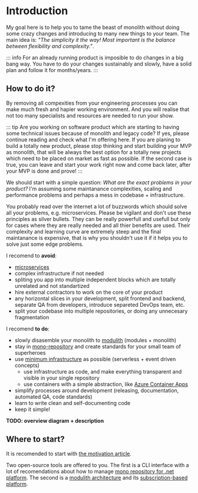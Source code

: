 # Introduction

My goal here is to help you to tame the beast of monolith without doing some crazy changes and introducing to many new things to your team. The main idea is: *"The simplicity it the way! Most important is the balance between flexibility and complexity."*.

::: info
For an already running product is imposible to do changes in a big bang way. You have to do your changes sustainably and slowly, have a solid plan and follow it for months/years.
:::

## How to do it?

By removing all compexities from your engineering processes you can make much fresh and hapier working environment. And you will realise that not too many specialists and resources are needed to run your show.

::: tip
Are you working on software product which are starting to having some technical issues because of monolith and legacy code? If yes, please continue reading and check what I'm offering here. If you are planing to build a totally new product, please stop thinking and start building your MVP as monolith, that will be always the best option for a totally new projects which need to be placed on market as fast as possible. If the second case is true, you can leave and start your work right now and come back later, after your MVP is done and prove!
:::

We should start with a simple question: *What are the exact problems in your product?* I'm assuming some maintanance complexities, scaling and performance problems and perhaps a mess in codebase + infrastructure.

You probably read over the internet a lot of buzzwords which should solve all your problems, e.g. microservices. Please be vigilant and don't use these principles as silver bullets. They can be really powerfull and usefull but only for cases where they are really needed and all thier benefits are used. Their complexity and learning curve are extremely steep and the final maintanance is expensive, that is why you shouldn't use it if it helps you to solve just some edge problems.

I recomend to **avoid**:

- [microservices](/architecture/no-microservices)
- complex infrastructure if not needed
- spliting you app into multiple independent blocks which are totally unrelated and not standartized
- hire external contractors to work on the core of your product
- any horizontal slices in your development, split frontend and backend, separate QA from developers, introduce separeted DevOps team, etc.
- split your codebase into multiple repositories, or doing any unnecesary fragmentation

I recomend **to do**:

- slowly disasemble your monolith to [modulith](/architecture/modulith) (modules + monolith)
- stay in [mono-repository](/monorepo/why-monorepo) and create standards for your small team of superheroes
- use [minimum infrastructure](/articles/infrastructure) as possible (serverless + event driven concepts)
  - use infrastructure as code, and make everything transparent and visible in your single repository
  - use containers with a simple abstraction, like [Azure Container Apps](https://learn.microsoft.com/en-us/azure/container-apps/overview)
- simplify processes around development (releasing, documentation, automated QA, code standards)
- learn to write clean and self-documenting code
- keep it simple!

**TODO: overview diagram + description**

## Where to start?

It is recomended to start with [the motivation article](/motivation).

Two open-source tools are offered to you. The first is a CLI interface with a lot of recomendations about how to manage [mono repository for .net platform](/monorepo/introduction). The second is a [modulith architecture](/architecture/modulith) and its [subscription-based platform](/platform/introduction).


